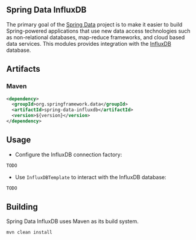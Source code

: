 
Spring Data InfluxDB
--------------------

The primary goal of the [Spring Data](http://projects.spring.io/spring-data/) project is to make it easier to build Spring-powered applications that use new data access technologies such as non-relational databases, map-reduce frameworks, and cloud based data services.
This modules provides integration with the [InfluxDB](https://influxdata.com/) database. 

## Artifacts

### Maven

```xml
<dependency>
  <groupId>org.springframework.data</groupId>
  <artifactId>spring-data-influxdb</artifactId>
  <version>${version}</version>
</dependency> 
```

## Usage

* Configure the InfluxDB connection factory:

```xml
TODO
```

* Use `InfluxDBTemplate` to interact with the InfluxDB database:

```java
TODO
```

## Building

Spring Data InfluxDB uses Maven as its build system. 

```bash
mvn clean install
```
